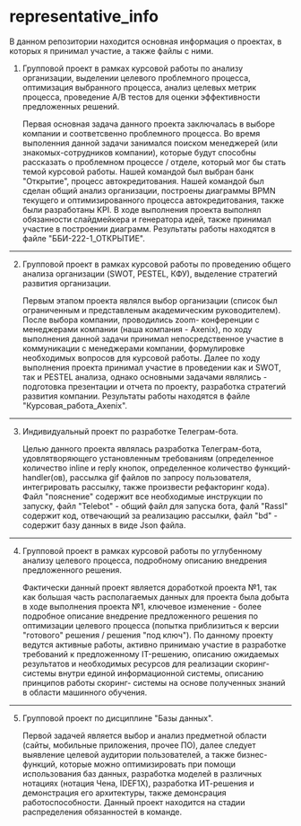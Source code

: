 # representative_info
В данном репозитории находится основная информация о проектах, в которых я принимал участие, а также файлы с ними.

1. Групповой проект в рамках курсовой работы по анализу организации, выделении целевого проблемного процесса, оптимизация выбранного процесса, анализ целевых метрик процесса, проведение А/В тестов для оценки 
   эффективности предложенных решений.
   
    Первая основная задача данного проекта заключалась в выборе компании и соответсвенно проблемного процесса. Во время выполенния данной задачи занимался поиском менеджерей (или знакомых-сотрудников компании),       которые будут способны рассказать о проблемном процессе / отделе, который мог бы стать темой курсовой работы. Нашей командой был выбран банк "Открытие", процесс автокредитования. Нашей командой был сделан 
    общий анализ организации, построены диаграммы BPMN текущего и оптимизированного процесса автокредитования, также были разработаны KPI. В ходе выполнения проекта выполнял обязанности слайдмейкера и генератора 
    идей, также принимал участие в построении диаграмм. Результаты работы находятся в файле "ББИ-222-1_ОТКРЫТИЕ".


---------------------------------------------------------------------------------------------------------------------------------------------------------------------------------------------------------------------

2. Групповой проект в рамках курсовой работы по проведению общего анализа организации (SWOT, PESTEL, КФУ), выделение стратегий развития организации.

    Первым этапом проекта являлся выбор организации (список был ограниченным и представленым академическим руководителем). После выбора компании, проводились zoom- 
    конференции с менеджерами компании (наша компания - Axenix), по ходу выполнения данной задачи принимал непосредственное участие в коммуникации с менеджерами компании, формулировке необходимых вопросов для 
    курсовой работы. Далее по ходу выполнения проекта принимал участие в проведении как и SWOT, так и PESTEL анализа, однако основными задачами являлись - подготовка презентации и отчета по проекту, разработка 
    стратегий развития компании. Результаты работы находятся в файле "Курсовая_работа_Axenix".


---------------------------------------------------------------------------------------------------------------------------------------------------------------------------------------------------------------------

3. Индивидуальный проект по разработке Телеграм-бота.

    Целью данного проекта являлась разработка Телеграм-бота, удовлятворяющего установленным требованиям (определенное количество inline и reply кнопок, определенное количество функций-handler(ов), рассылка gif 
    файлов по запросу пользователя, интегрировать рассылку, также произвести рефакторинг кода). Файл "пояснение" содержит все необходимые инструкции по запуску, файл "Telebot" - общий файл для запуска бота, фалй 
    "Rassl" содержит код, отвечающий за реализацию рассылки, файл "bd" - содержит базу данных в виде Json файла.


---------------------------------------------------------------------------------------------------------------------------------------------------------------------------------------------------------------------

4. Групповой проект в рамках курсовой работы по углубенному анализу целевого процесса, подробному описанию внедрения предложенного решения.
   
    Фактически данный проект является доработкой проекта №1, так как большая часть располагаемых данных для проекта была добыта в ходе выполнения проекта №1, ключевое изменение - более подробное описание 
    внедрение предложенного решения по оптимизации целевого процесса (попытка приблизиться к версии "готового" решения / решения "под ключ"). По данному проекту ведутся активные работы, активно принимаю участие в 
    разработке требований к предложенному IT-решению, описанию ожидаемых результатов и необходимых ресурсов для реализации скоринг-системы внутри единой информационной системы, описанию принципов работы скоринг- 
    системы на основе полученных знаний в области машинного обучения.


---------------------------------------------------------------------------------------------------------------------------------------------------------------------------------------------------------------------

5. Групповой проект по дисциплине "Базы данных".

    Первой задачей является выбор и анализ предметной области (сайты, мобильные приложения, прочее ПО), далее следует выявление целевой аудитории пользователей, а также бизнес-функций, которые можно 
    оптимизировать при помощи использования баз данных, разработка моделей в различных нотациях (нотация Чена,  IDEF1X), разработка ИТ-решения и демонстрация его архитектуры, также демонсрация работоспособности. 
    Данный проект находится на стадии распределения обязанностей в команде.
